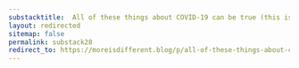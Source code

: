 ```yaml
---
substacktitle:  All of these things about COVID-19 can be true (this is scary)
layout: redirected
sitemap: false
permalink: substack28
redirect_to: https://moreisdifferent.blog/p/all-of-these-things-about-covid-19
---
```

